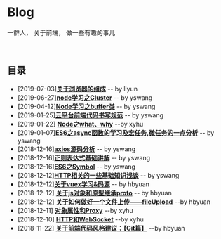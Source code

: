 # Blog
一群人， 关于前端， 做一些有趣的事儿


​           
## 目录

- [2019-07-03][**关于浏览器的组成**](https://github.com/kd-cloud-web/Blog/issues/29)      -- by liyun
- [2019-06-27][**node学习之Cluster**](https://github.com/kd-cloud-web/Blog/issues/28)      -- by yswang
- [2019-04-12][**Node学习之buffer类**](https://github.com/kd-cloud-web/Blog/issues/25)      -- by yswang
- [2019-01-25][**云平台前端代码书写规范**](https://github.com/kd-cloud-web/Blog/issues/23)      -- by yswang
- [2019-01-22] [**Node之what、why**](https://github.com/kd-cloud-web/Blog/issues/22)        --by xyhu
- [2019-01-07][**ES6之async函数的学习及宏任务,微任务的一点分析**](https://github.com/kd-cloud-web/Blog/issues/19)      -- by yswang
- [2018-12-16][**axios源码分析**](https://github.com/kd-cloud-web/Blog/issues/17)      -- by yswang
- [2018-12-16][**正则表达式基础讲解**](https://github.com/kd-cloud-web/Blog/issues/16)      -- by yswang
- [2018-12-16][**ES6之Symbol**](https://github.com/kd-cloud-web/Blog/issues/15)      -- by yswang
- [2018-12-12][**HTTP相关的一些基础知识浅谈**](https://github.com/kd-cloud-web/Blog/issues/14)      -- by yswang
- [2018-12-12][**关于vuex学习&码源**](https://github.com/kd-cloud-web/Blog/issues/13)      -- by hbyuan
- [2018-12-12] [**关于js对象和原型继承proto**](https://github.com/kd-cloud-web/Blog/issues/12)       -- by hbyuan
- [2018-12-12] [**关于如何做好一个文件上传——fileUpload**](https://github.com/kd-cloud-web/Blog/issues/11)     --by hbyuan
- [2018-12-11] [**对象属性和Proxy**](https://github.com/kd-cloud-web/Blog/issues/6)        --by xyhu
- [2018-12-10] [**HTTP和WebSocket**](https://github.com/kd-cloud-web/Blog/issues/5)        --by xyhu
- [2018-11-22] [**关于前端代码风格建议：【Git篇】**](https://github.com/kd-cloud-web/Blog/issues/2)        --by hbyuan 
